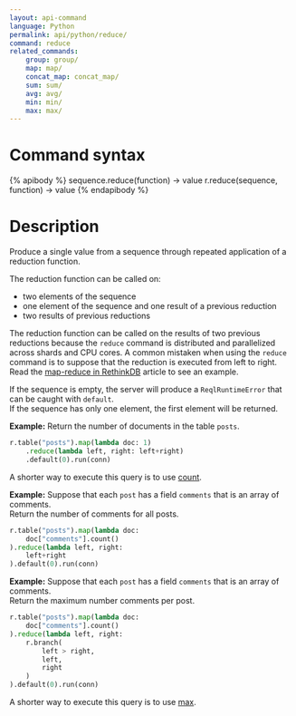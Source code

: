 ```yaml
---
layout: api-command
language: Python
permalink: api/python/reduce/
command: reduce
related_commands:
    group: group/
    map: map/
    concat_map: concat_map/
    sum: sum/
    avg: avg/
    min: min/
    max: max/
---
```


# Command syntax #

{% apibody %}
sequence.reduce(function) &rarr; value
r.reduce(sequence, function) &rarr; value
{% endapibody %}

# Description #

Produce a single value from a sequence through repeated application of a reduction function.

The reduction function can be called on:

- two elements of the sequence
- one element of the sequence and one result of a previous reduction
- two results of previous reductions

The reduction function can be called on the results of two previous reductions because the
`reduce` command is distributed and parallelized across shards and CPU cores. A common
mistaken when using the `reduce` command is to suppose that the reduction is executed
from left to right. Read the [map-reduce in RethinkDB](/docs/map-reduce/) article to
see an example.

If the sequence is empty, the server will produce a `ReqlRuntimeError` that can be
caught with `default`.  
If the sequence has only one element, the first element will be returned.

__Example:__ Return the number of documents in the table `posts`.

```py
r.table("posts").map(lambda doc: 1)
    .reduce(lambda left, right: left+right)
    .default(0).run(conn)
```


A shorter way to execute this query is to use [count](/api/python/count).


__Example:__ Suppose that each `post` has a field `comments` that is an array of
comments.  
Return the number of comments for all posts.

```py
r.table("posts").map(lambda doc:
    doc["comments"].count()
).reduce(lambda left, right:
    left+right
).default(0).run(conn)
```


__Example:__ Suppose that each `post` has a field `comments` that is an array of
comments.  
Return the maximum number comments per post.

```py
r.table("posts").map(lambda doc:
    doc["comments"].count()
).reduce(lambda left, right:
    r.branch(
        left > right,
        left,
        right
    )
).default(0).run(conn)
```

A shorter way to execute this query is to use [max](/api/python/max).
